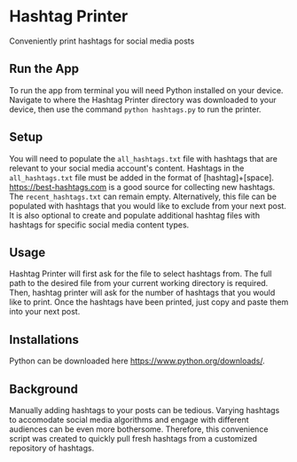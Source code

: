 Hashtag Printer
=====

Conveniently print hashtags for social media posts

Run the App
------

To run the app from terminal you will need Python installed on your device. Navigate to where the Hashtag Printer directory was downloaded to your device, then use the command `python hashtags.py` to run the printer.

Setup
------

You will need to populate the `all_hashtags.txt` file with hashtags that are relevant to your social media account's content. Hashtags in the `all_hashtags.txt` file must be added in the format of [hashtag]+[space]. https://best-hashtags.com is a good source for collecting new hashtags. The `recent_hashtags.txt` can remain empty. Alternatively, this file can be populated with hashtags that you would like to exclude from your next post. It is also optional to create and populate additional hashtag files with hashtags for specific social media content types. 

Usage
------

Hashtag Printer will first ask for the file to select hashtags from. The full path to the desired file from your current working directory is required. Then, hashtag printer will ask for the number of hashtags that you would like to print. Once the hashtags have been printed, just copy and paste them into your next post. 

Installations
------

Python can be downloaded here https://www.python.org/downloads/.

Background
------

Manually adding hashtags to your posts can be tedious. Varying hashtags to accomodate social media algorithms and engage with different audiences can be even more bothersome. Therefore, this convenience script was created to quickly pull fresh hashtags from a customized repository of hashtags. 
